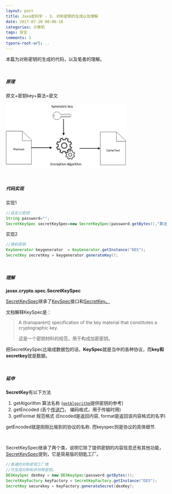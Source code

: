 ```yaml
---
layout: post
title: Java密码学 - 3. 对称密钥的生成以及理解
date: 2017-07-20 00:06:18
categories: 计算机
tags: 安全 
comments: 1
typora-root-url: ..
---
```



本篇为对称密钥的生成的代码，以及笔者的理解。

<br>

##### 原理

原文+密钥key+算法=密文

![Image result for Symmetric-key algorithm](/assets/blog_res/Symmetric_Key_Encryption_sm.png)

<br>

##### **代码实现**

实现1

```java
//自定义密钥
String password="";
SecretKeySpec secretKeySpec=new SecretKeySpec(password.getBytes(),"算法名称");
```
实现2

```java
//随机密钥
KeyGenerator keygenerator  = KeyGenerator.getInstance("DES");
SecretKey secretKey = keygenerator.generateKey();
```

<br>

##### **理解**

**javax.crypto.spec.SecretKeySpec**

[SecretKeySpec](https://docs.oracle.com/javase/7/docs/api/javax/crypto/spec/SecretKeySpec.html)继承了[KeySpec](https://docs.oracle.com/javase/7/docs/api/java/security/spec/KeySpec.html)接口和[SecretKey。](https://docs.oracle.com/javase/7/docs/api/javax/crypto/SecretKey.html)

文档解释KeySpec是：

> A (transparent) specification of the key material that constitutes a cryptographic key.
>
> 这是一个密钥材料的规范，用于构成加密密钥。

把SecretKeySpec比喻成数据包的话，**KeySpec**就是当中的各种协议，而**key和secretkey**就是数据。

<br>

##### 延申

**SecretKey**有以下方法

1. getAlgorithm 算法名称 ([`getAlgorithm`](https://docs.oracle.com/javase/7/docs/api/java/security/Key.html#getAlgorithm())提供密钥的参考)
2. getEncoded  (丢个[传送门](https://docs.oracle.com/javase/7/docs/api/java/security/Key.html)， 编码格式，用于传输时用)
3. getFormat 规范格式 (Encoded是返回内容, format是返回该内容格式的名字)

getEncoded就是刚刚比喻到的协议的名称. 而keyspec则是协议的具体细节.

<br>

SecretKeySpec继承了两个类，说明它除了提供密钥的内容信息还有其他功能，[SecretKeySpec](https://docs.oracle.com/javase/7/docs/api/javax/crypto/spec/SecretKeySpec.html)提到，它是简易版的钥匙工厂。

```java
//普通的对称密钥工厂类
//可生成对称和非对称密钥。
DESKeySpec desKey = new DESKeySpec(password.getBytes());
SecretKeyFactory keyFactory = SecretKeyFactory.getInstance("DES");
SecretKey securekey = keyFactory.generateSecret(desKey);
```






